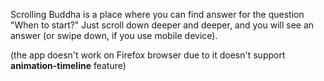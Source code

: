 Scrolling Buddha is a place where you can find answer for the question "When to start?"
Just scroll down deeper and deeper, and you will see an answer (or swipe down, if you use mobile device).

(the app doesn't work on Firefox browser due to it doesn't support **animation-timeline** feature)
